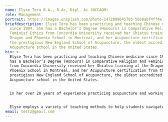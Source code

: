 ```yaml
---
name: Elyse Tera B.A., R.Ac, Dipl. Ac (NCCAOM)
role: Management
portrait: https://images.unsplash.com/photo-1472099645785-5658abf4ff4e?ixid=MnwxMjA3fDB8MHxwaG90by1wYWdlfHx8fGVufDB8fHx8&ixlib=rb-1.2.1&auto=format&fit=crop&w=1950&q=80
briefdescription: Elyse Tera has been practicing and teaching Chinese medicine
  since 1994. She has a Bachelor’s Degree (Honours) in Comparative Religion and
  Feminist Ethics from Concordia University received her Shiatsu training at the
  Dragon and Phoenix School in Montreal, and her Acupuncture certification from
  the prestigious New England School of Acupuncture, the oldest accredited
  Acupuncture school in the United States.
bio: >-
  Elyse Tera has been practicing and teaching Chinese medicine since 1994. She
  has a Bachelor’s Degree (Honours) in Comparative Religion and Feminist Ethics
  from Concordia University received her Shiatsu training at the Dragon and
  Phoenix School in Montreal, and her Acupuncture certification from the
  prestigious New England School of Acupuncture, the oldest accredited
  Acupuncture school in the United States.


  In her over 20 years of experience practicing acupuncture and working with other acupuncturists to help build successful practices, Elyse has developed a practice management system that recognizes the unique roadblocks to success facing practitioners in North America and is passionate about educating students on becoming successful, ethical practitioners. 


  Elyse employs a variety of teaching methods to help students navigate the learning process, and builds each course uniquely to the subject and the students involved.
email: test2@gmail.com
---
```

